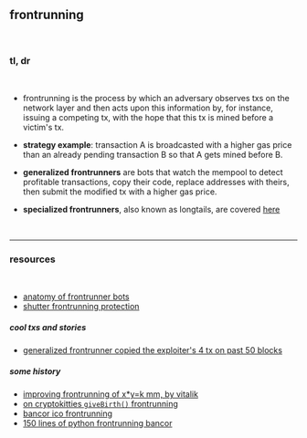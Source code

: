 ## frontrunning 

<br>

### tl, dr

<br>


* frontrunning is the process by which an adversary observes txs on the network layer and then acts upon this information by, for instance, issuing a competing tx, with the hope that this tx is mined before a victim's tx.

* **strategy example**: transaction A is broadcasted with a higher gas price than an already pending transaction B so that A gets mined before B.


* **generalized frontrunners** are bots that watch the mempool to detect profitable transactions, copy their code, replace addresses with theirs, then submit the modified tx with a higher gas price.

* **specialized frontrunners**, also known as longtails, are covered [here](https://github.com/go-outside-labs/mev-toolkit/tree/main/longtails)

<br>

---

### resources

<br>

* [anatomy of frontrunner bots](https://github.com/go-outside-labs/mev-toolkit/blob/main/MEV_bots/bots/frontrunners.md)
* [shutter frontrunning protection](https://github.com/shutter-network/shutter)

##### cool txs and stories

* [generalized frontrunner copied the exploiter's 4 tx on past 50 blocks](https://twitter.com/bertcmiller/status/1613257826654392320)


##### some history

* [improving frontrunning of x*y=k mm, by vitalik](https://ethresear.ch/t/improving-front-running-resistance-of-x-y-k-market-makers/1281)
* [on cryptokitties `giveBirth()` frontrunning](https://maven11.substack.com/p/modular-mev-part-1the-introduction)
* [bancor ico frontrunning](https://hackingdistributed.com/2017/06/19/bancor-is-flawed/?ref=hackernoon.com)
* [150 lines of python frontrunning bancor](https://hackernoon.com/front-running-bancor-in-150-lines-of-python-with-ethereum-api-d5e2bfd0d798)
